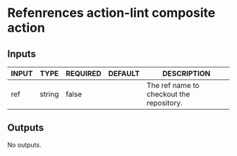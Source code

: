 # Refenrences action-lint composite action

## Inputs

<!-- AUTO-DOC-INPUT:START - Do not remove or modify this section -->

| INPUT               | TYPE   | REQUIRED | DEFAULT     | DESCRIPTION                                |
| ------------------- | ------ | -------- | ----------- | ------------------------------------------ |
| ref                 | string | false    |             | The ref name to checkout the repository.   |

<!-- AUTO-DOC-INPUT:END -->

## Outputs

<!-- AUTO-DOC-OUTPUT:START - Do not remove or modify this section -->

No outputs.

<!-- AUTO-DOC-OUTPUT:END -->
